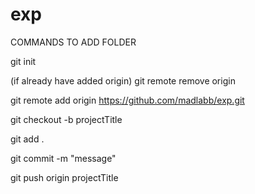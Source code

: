 # exp

COMMANDS TO ADD FOLDER

git init

(if already have added origin) git remote remove origin

git remote add origin https://github.com/madlabb/exp.git

git checkout -b projectTitle

git add .

git commit -m "message"

git push origin projectTitle

